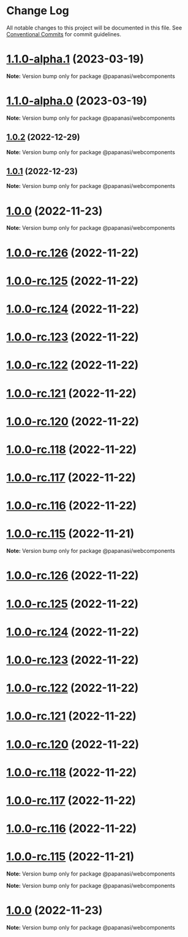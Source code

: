 # Change Log

All notable changes to this project will be documented in this file.
See [Conventional Commits](https://conventionalcommits.org) for commit guidelines.

# [1.1.0-alpha.1](https://github.com/CKGrafico/papanasi/compare/v1.1.0-alpha.0...v1.1.0-alpha.1) (2023-03-19)

**Note:** Version bump only for package @papanasi/webcomponents

# [1.1.0-alpha.0](https://github.com/CKGrafico/papanasi/compare/v1.0.2...v1.1.0-alpha.0) (2023-03-19)

**Note:** Version bump only for package @papanasi/webcomponents

## [1.0.2](https://github.com/CKGrafico/papanasi/compare/v1.0.1...v1.0.2) (2022-12-29)

**Note:** Version bump only for package @papanasi/webcomponents

## [1.0.1](https://github.com/CKGrafico/papanasi/compare/v1.0.0...v1.0.1) (2022-12-23)

**Note:** Version bump only for package @papanasi/webcomponents

# [1.0.0](https://github.com/CKGrafico/papanasi/compare/v1.0.0-rc.126...v1.0.0) (2022-11-23)

**Note:** Version bump only for package @papanasi/webcomponents

# [1.0.0-rc.126](https://github.com/CKGrafico/papanasi/compare/v1.0.0-rc.125...v1.0.0-rc.126) (2022-11-22)

# [1.0.0-rc.125](https://github.com/CKGrafico/papanasi/compare/v1.0.0-rc.124...v1.0.0-rc.125) (2022-11-22)

# [1.0.0-rc.124](https://github.com/CKGrafico/papanasi/compare/v1.0.0-rc.123...v1.0.0-rc.124) (2022-11-22)

# [1.0.0-rc.123](https://github.com/CKGrafico/papanasi/compare/v1.0.0-rc.122...v1.0.0-rc.123) (2022-11-22)

# [1.0.0-rc.122](https://github.com/CKGrafico/papanasi/compare/v1.0.0-rc.121...v1.0.0-rc.122) (2022-11-22)

# [1.0.0-rc.121](https://github.com/CKGrafico/papanasi/compare/v1.0.0-rc.120...v1.0.0-rc.121) (2022-11-22)

# [1.0.0-rc.120](https://github.com/CKGrafico/papanasi/compare/v1.0.0-rc.118...v1.0.0-rc.120) (2022-11-22)

# [1.0.0-rc.118](https://github.com/CKGrafico/papanasi/compare/v1.0.0-rc.117...v1.0.0-rc.118) (2022-11-22)

# [1.0.0-rc.117](https://github.com/CKGrafico/papanasi/compare/v1.0.0-rc.116...v1.0.0-rc.117) (2022-11-22)

# [1.0.0-rc.116](https://github.com/CKGrafico/papanasi/compare/v1.0.0-rc.115...v1.0.0-rc.116) (2022-11-22)

# [1.0.0-rc.115](https://github.com/CKGrafico/papanasi/compare/v1.0.0-rc.114...v1.0.0-rc.115) (2022-11-21)

**Note:** Version bump only for package @papanasi/webcomponents

# [1.0.0-rc.126](https://github.com/CKGrafico/papanasi/compare/v1.0.0-rc.125...v1.0.0-rc.126) (2022-11-22)

# [1.0.0-rc.125](https://github.com/CKGrafico/papanasi/compare/v1.0.0-rc.124...v1.0.0-rc.125) (2022-11-22)

# [1.0.0-rc.124](https://github.com/CKGrafico/papanasi/compare/v1.0.0-rc.123...v1.0.0-rc.124) (2022-11-22)

# [1.0.0-rc.123](https://github.com/CKGrafico/papanasi/compare/v1.0.0-rc.122...v1.0.0-rc.123) (2022-11-22)

# [1.0.0-rc.122](https://github.com/CKGrafico/papanasi/compare/v1.0.0-rc.121...v1.0.0-rc.122) (2022-11-22)

# [1.0.0-rc.121](https://github.com/CKGrafico/papanasi/compare/v1.0.0-rc.120...v1.0.0-rc.121) (2022-11-22)

# [1.0.0-rc.120](https://github.com/CKGrafico/papanasi/compare/v1.0.0-rc.118...v1.0.0-rc.120) (2022-11-22)

# [1.0.0-rc.118](https://github.com/CKGrafico/papanasi/compare/v1.0.0-rc.117...v1.0.0-rc.118) (2022-11-22)

# [1.0.0-rc.117](https://github.com/CKGrafico/papanasi/compare/v1.0.0-rc.116...v1.0.0-rc.117) (2022-11-22)

# [1.0.0-rc.116](https://github.com/CKGrafico/papanasi/compare/v1.0.0-rc.115...v1.0.0-rc.116) (2022-11-22)

# [1.0.0-rc.115](https://github.com/CKGrafico/papanasi/compare/v1.0.0-rc.114...v1.0.0-rc.115) (2022-11-21)

**Note:** Version bump only for package @papanasi/webcomponents

**Note:** Version bump only for package @papanasi/webcomponents

# [1.0.0](https://github.com/CKGrafico/papanasi/compare/v0.0.3...v1.0.0) (2022-11-23)

**Note:** Version bump only for package @papanasi/webcomponents
